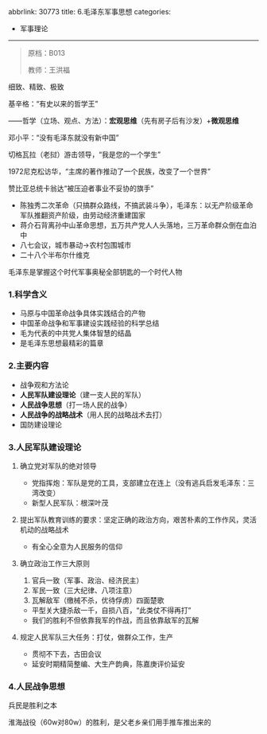 abbrlink: 30773
title: 6.毛泽东军事思想
categories:
  - 军事理论
---
> 原档：B013
>
> 教师：王洪福

细致、精致、极致

基辛格：“有史以来的哲学王”

——哲学（立场、观点、方法）：**宏观思维**（先有房子后有沙发）+**微观思维**

邓小平：“没有毛泽东就没有新中国”

切格瓦拉（老挝）游击领导，“我是您的一个学生”

1972尼克松访华，“主席的著作推动了一个民族，改变了一个世界”

赞比亚总统卡翁达“被压迫者事业不妥协的旗手”

- 陈独秀二次革命（只搞群众路线，不搞武装斗争），毛泽东：以无产阶级革命军队推翻资产阶级，由劳动经济重建国家
- 蒋介石背离孙中山革命思想，五万共产党人人头落地，三万革命群众倒在血泊中
- 八七会议，城市暴动→农村包围城市
- 二十八个半布尔什维克

毛泽东是掌握这个时代军事奥秘全部钥匙的一个时代人物

### 1.科学含义

- 马原与中国革命战争具体实践结合的产物
- 中国革命战争和军事建设实践经验的科学总结
- 毛为代表的中共党人集体智慧的结晶
- 是毛泽东思想最精彩的篇章

### 2.主要内容

- 战争观和方法论
- **人民军队建设理论**（建一支人民的军队）
- **人民战争思想**（打一场人民的战争）
- **人民战争的战略战术**（用人民的战略战术去打）
- 国防建设理论

### 3.人民军队建设理论

1. 确立党对军队的绝对领导

   - 党指挥炮：军队是党的工具，支部建立在连上（没有逃兵启发毛泽东：三湾改变）
   - 新型人民军队：根深叶茂

2. 提出军队教育训练的要求：坚定正确的政治方向，艰苦朴素的工作作风，灵活机动的战略战术

   - 有全心全意为人民服务的信仰

3. 确立政治工作三大原则

   1. 官兵一致（军事、政治、经济民主）
   2. 军民一致（三大纪律、八项注意）
   3. 瓦解敌军（缴械不杀，优待俘虏）四面楚歌

     - 平型关大捷杀敌一千，自损八百，“此类仗不得再打”
     - 我们的胜利不但依靠我军的作战，而且依靠敌军的瓦解

  4. 规定人民军队三大任务：打仗，做群众工作，生产

       - 贯彻不下去，古田会议
       - 延安时期精简整编、大生产韵典，陈嘉庚评价延安

### 4.人民战争思想

兵民是胜利之本

淮海战役（60w对80w）的胜利，是父老乡亲们用手推车推出来的

